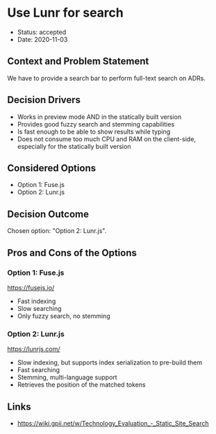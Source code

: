 # Use Lunr for search

- Status: accepted
- Date: 2020-11-03

## Context and Problem Statement

We have to provide a search bar to perform full-text search on ADRs.

## Decision Drivers <!-- optional -->

- Works in preview mode AND in the statically built version
- Provides good fuzzy search and stemming capabilities
- Is fast enough to be able to show results while typing
- Does not consume too much CPU and RAM on the client-side, especially for the statically built version

## Considered Options

- Option 1: Fuse.js
- Option 2: Lunr.js

## Decision Outcome

Chosen option: "Option 2: Lunr.js".

## Pros and Cons of the Options <!-- optional -->

### Option 1: Fuse.js

<https://fusejs.io/>

- Fast indexing
- Slow searching
- Only fuzzy search, no stemming

### Option 2: Lunr.js

<https://lunrjs.com/>

- Slow indexing, but supports index serialization to pre-build them
- Fast searching
- Stemming, multi-language support
- Retrieves the position of the matched tokens

## Links

- <https://wiki.gpii.net/w/Technology_Evaluation_-_Static_Site_Search>
